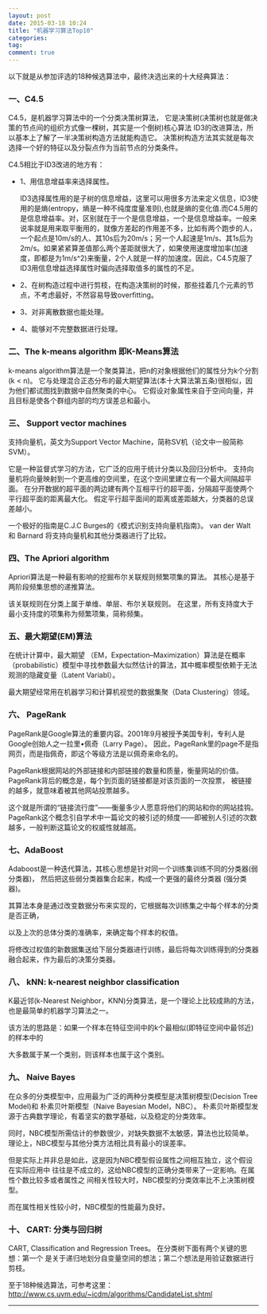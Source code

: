 ```yaml
---
layout: post
date: 2015-03-18 10:24
title: "机器学习算法Top10"
categories: 
tag: 
comment: true
---
```


以下就是从参加评选的18种候选算法中，最终决选出来的十大经典算法：

### 一、C4.5

C4.5，是机器学习算法中的一个分类决策树算法，
它是决策树(决策树也就是做决策的节点间的组织方式像一棵树，其实是一个倒树)核心算法
ID3的改进算法，所以基本上了解了一半决策树构造方法就能构造它。
决策树构造方法其实就是每次选择一个好的特征以及分裂点作为当前节点的分类条件。

C4.5相比于ID3改进的地方有：

- 1、用信息增益率来选择属性。

	ID3选择属性用的是子树的信息增益，这里可以用很多方法来定义信息，ID3使用的是熵(entropy，熵是一种不纯度度量准则),也就是熵的变化值.而C4.5用的是信息增益率。对，区别就在于一个是信息增益，一个是信息增益率。一般来说率就是用来取平衡用的，就像方差起的作用差不多，比如有两个跑步的人，一个起点是10m/s的人、其10s后为20m/s；另一个人起速是1m/s、其1s后为2m/s。如果紧紧算差值那么两个差距就很大了，如果使用速度增加率(加速度，即都是为1m/s^2)来衡量，2个人就是一样的加速度。因此，C4.5克服了ID3用信息增益选择属性时偏向选择取值多的属性的不足。

- 2、在树构造过程中进行剪枝，在构造决策树的时候，那些挂着几个元素的节点，不考虑最好，不然容易导致overfitting。

- 3、对非离散数据也能处理。

- 4、能够对不完整数据进行处理。


### 二、The k-means algorithm 即K-Means算法

k-means algorithm算法是一个聚类算法，把n的对象根据他们的属性分为k个分割(k < n)。
它与处理混合正态分布的最大期望算法(本十大算法第五条)很相似，因为他们都试图找到数据中自然聚类的中心。
它假设对象属性来自于空间向量，并且目标是使各个群组内部的均方误差总和最小。


### 三、 Support vector machines

支持向量机，英文为Support Vector Machine，简称SV机（论文中一般简称SVM）。

它是一种监督式学习的方法，它广泛的应用于统计分类以及回归分析中。
支持向量机将向量映射到一个更高维的空间里，在这个空间里建立有一个最大间隔超平面。
在分开数据的超平面的两边建有两个互相平行的超平面，分隔超平面使两个平行超平面的距离最大化。
假定平行超平面间的距离或差距越大，分类器的总误差越小。

一个极好的指南是C.J.C Burges的《模式识别支持向量机指南》。
van der Walt 和 Barnard 将支持向量机和其他分类器进行了比较。


### 四、The Apriori algorithm

Apriori算法是一种最有影响的挖掘布尔关联规则频繁项集的算法。
其核心是基于两阶段频集思想的递推算法。

该关联规则在分类上属于单维、单层、布尔关联规则。
在这里，所有支持度大于最小支持度的项集称为频繁项集，简称频集。


### 五、最大期望(EM)算法

在统计计算中，最大期望 （EM，Expectation–Maximization）算法是在概率
（probabilistic）模型中寻找参数最大似然估计的算法，其中概率模型依赖于无法观测的隐藏变量（Latent Variabl）。

最大期望经常用在机器学习和计算机视觉的数据集聚（Data Clustering）领域。


### 六、 PageRank

PageRank是Google算法的重要内容。2001年9月被授予美国专利，专利人是Google创始人之一拉里•佩奇（Larry Page）。
因此，PageRank里的page不是指网页，而是指佩奇，即这个等级方法是以佩奇来命名的。

PageRank根据网站的外部链接和内部链接的数量和质量，衡量网站的价值。
PageRank背后的概念是，每个到页面的链接都是对该页面的一次投票， 被链接的越多，就意味着被其他网站投票越多。

这个就是所谓的“链接流行度”——衡量多少人愿意将他们的网站和你的网站挂钩。
PageRank这个概念引自学术中一篇论文的被引述的频度——即被别人引述的次数越多，一般判断这篇论文的权威性就越高。


### 七、AdaBoost

Adaboost是一种迭代算法，其核心思想是针对同一个训练集训练不同的分类器(弱分类器)，
然后把这些弱分类器集合起来，构成一个更强的最终分类器 (强分类器)。

其算法本身是通过改变数据分布来实现的，它根据每次训练集之中每个样本的分类是否正确，

以及上次的总体分类的准确率，来确定每个样本的权值。

将修改过权值的新数据集送给下层分类器进行训练，最后将每次训练得到的分类器融合起来，作为最后的决策分类器。


### 八、 kNN: k-nearest neighbor classification

K最近邻(k-Nearest Neighbor，KNN)分类算法，是一个理论上比较成熟的方法，也是最简单的机器学习算法之一。

该方法的思路是：如果一个样本在特征空间中的k个最相似(即特征空间中最邻近)的样本中的

大多数属于某一个类别，则该样本也属于这个类别。


### 九、 Naive Bayes

在众多的分类模型中，应用最为广泛的两种分类模型是决策树模型(Decision Tree Model)和
朴素贝叶斯模型（Naive Bayesian Model，NBC）。 
朴素贝叶斯模型发源于古典数学理论，有着坚实的数学基础，以及稳定的分类效率。

同时，NBC模型所需估计的参数很少，对缺失数据不太敏感，算法也比较简单。
理论上，NBC模型与其他分类方法相比具有最小的误差率。

但是实际上并非总是如此，这是因为NBC模型假设属性之间相互独立，这个假设在实际应用中
往往是不成立的，这给NBC模型的正确分类带来了一定影响。在属性个数比较多或者属性之
间相关性较大时，NBC模型的分类效率比不上决策树模型。

而在属性相关性较小时，NBC模型的性能最为良好。


### 十、 CART: 分类与回归树

CART, Classification and Regression Trees。 在分类树下面有两个关键的思想：第一个
是关于递归地划分自变量空间的想法；第二个想法是用验证数据进行剪枝。


至于18种候选算法，可参考这里：http://www.cs.uvm.edu/~icdm/algorithms/CandidateList.shtml

---

